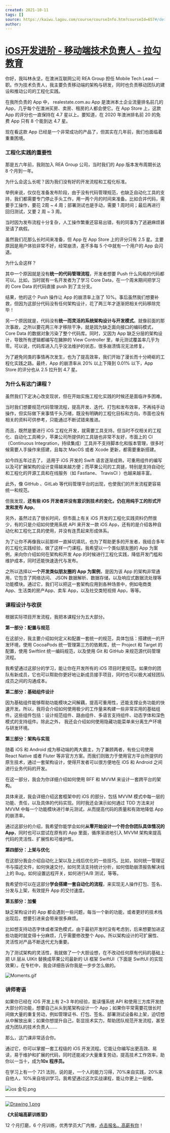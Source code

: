 ```yaml
---
created: 2021-10-11
tags: []
source: https://kaiwu.lagou.com/course/courseInfo.htm?courseId=657#/detail/pc?id=6653
author: 
---
```


# [iOS开发进阶 - 移动端技术负责人 - 拉勾教育](https://kaiwu.lagou.com/course/courseInfo.htm?courseId=657#/detail/pc?id=6653)


你好，我叫林永坚，在澳洲互联网公司 REA Group 担任 Mobile Tech Lead 一职。作为技术负责人，我主要负责移动端的架构与研发，同时也负责移动团队的建设和推动公司的工程化实践。

在我所负责的 App 中， realestate.com.au App 是澳洲本土企业流量排名前几的 App，几乎每个在澳洲买房、卖房、租房的人都会使它。在 App Store 上，这款 App 的评分也一直保持在 4.7 星以上。要知道，在 2020 年澳洲排名前 20 的免费 App 只有 8 个能到达 4.7 星。

现在看这款 App 已经是一个非常成功的产品了，但其实在几年前，我们也面临着重重困境。

### 工程化实践的重要性

那是五六年前，我刚加入 REA Group 公司，当时我们的 App 版本发布周期长达 8 个月到一年。

为什么会这么长呢？因为我们没有好的开发流程和工程化标准。

举例来说，仅仅在准备发布阶段，由于没有代码管理规范，也缺乏自动化工具的支持，我们都需要专门停止手头工作，用一两个月的时间来准备。比如合并代码，需要手工操作，要花 2周 ~ 4 周；部署测试也是手动，需要 1 周时间；最后再进行回归测试，又要 2 周 ~ 3 周。

当时因为发布流程十分复杂，人工操作繁重还容易出错，有的同事为了逃避麻烦甚至请了病假。

虽然我们花那么长时间来准备，但 App 在 App Store 上的评分只有 2.5 星。主要原因是用户体验非常不好，经常崩溃，差不多每 5 个中就有一个用户的 App 会闪退。

为什么会这样？

其中一个原因就是没有**统一的代码管理流程**，开发者想要 Push 什么风格的代码都可以。比如，当时就有一名开发者为了学习 Core Data，在一个周末期间把学习的 Core Data 的代码直接 push 到了主分支。

结果，他的这个 Push 操作让 App 的崩溃率上涨了 10%。事后虽然我们想要补救，但因为这部分代码没有任何架构设计，花了两三年才逐渐把相关代码移除完毕！

另一个原因就是，代码没有**统一而灵活的系统架构设计与开发模式**。就像前面的那次事故，之所以要花两三年才移除干净，就是因为缺乏面向接口的编码模式，Core Data 的数据对象污染了整个代码库。同时，又因为 App 缺乏分层的架构设计，导致所有逻辑都编写在臃肿的 View Controller 里，单元测试覆盖率几乎为零。可以说，代码库进入几乎没法维护的状态，很多崩溃情况无法修复。

为了避免同类的事情再次发生，也为了提高效率，我们开始了漫长而十分崎岖的工程化实践之路。最终，App 的崩溃率从 20% 以上下降到 0.01% 以下，App Store 的评分也从 2.5 拉升到 4.7 星。

### 为什么有这门课程？

虽然我们下定决心改变现状，但在开始实施工程化实践的时候还是面临许多困难。

当时我们想要规范代码管理流程，提高开发、迭代、打包和发布效率，不再纯手动操作，但实际做下来事情千头万绪，既没有明确的工程化目标和方向，市面也没有相关的资料可供参考，只能通过不断试错来推进。

而且，既然是要进行 iOS 工程化开发，就需要工具支持。但当时不仅相关的工程化、自动化工具稀少，苹果公司所提供的工具链也非常不友好，市面上的 CI（Continuous Integration，持续集成）工具并不支持脚本化和版本管理，很多时候需要人手操作来搭建，且每次 MacOS 或者 Xcode 更新，都需要重新搭建。

如今四五年过去了， 适用于 iOS 开发的 Swift 语言逐渐成熟，可重用组件的编写以及可扩展架构的设计变得越来越方便；而苹果公司的工具链，特别是支持自动化和工程化的开源工具和在线服务（如 Fastlane、 TravisCI ）也越来越丰富。

此外，像 GitHub 、GitLab 等代码管理平台的出现，也使我们的开发流程更容易统一和规范。

但我发现，**还有些 iOS 开发者并没有意识到技术的变化，仍在用纯手工的形式开发和发布 App**。

另外，虽然过去了很长时间，但市面上有关 iOS 开发的工程化实践资料仍然很少，有的只是介绍如何使用系统 API 来开发一款 iOS App，还有的是介绍各种自动化和工程化工具的使用，并没有连贯起来形成体系。

为了让你不再像我以前那样一直掉坑填坑，也为了帮助更多的开发者，我结合多年的工程化实践经验，做了这样一门课程。我希望以一个类似朋友圈的 App 为案例，来向你介绍如何在架构和开发 App 的时候进行工程化实践，降低开发门槛和维护成本，同时还能快速迭代与发布。

之所以选择以**一个开发类似朋友圈的 App 为案例**，是因为该 App 的架构非常通用，它包含了网络访问、 JSON 数据解析、数据存储，以及响应式数据流处理等功能模块。通过它，我们可以把这一套架构应用到各种场景中，例如电商类 App、生活类的房产App、卖车 App，以及社交类短视频 App，等等。

### 课程设计与收获

根据实际项目开发流程，我把本课程分为五大部分。

**第一部分：配置与规范**

在这部分，我主要介绍如何定义和配置一套统一的规范，具体包括：搭建统一的开发环境，使用 CocoaPods 统一管理第三方的依赖库，统一 Project 和 Target 的配置，使用 Swiftlint 统一编码规范，以及使用 Git 和 GitHub 来规范源代码管理流程。

我希望通过这部分的学习，能让你在开发所有的 iOS 项目时更规范。如果你的团队有新成员，它也可以帮助你更好地让新成员接手项目，同时也可以极大减轻团队成员之间的沟通成本。

**第二部分：基础组件设计**

因为基础组件能够帮助功能模块之间解藕，提高可重用性，还能支撑业务功能的快速开发。所以，我将会介绍如何使用极少的工作量来构建一些非常实用的基础组件。这些组件包括：设计规范组件、路由组件、多语言支持组件、动态字体和深色模式的支持组件。除此之外， 我还会介绍如何使用隐藏功能菜单来分离生产环境与研发环境。

**第三部分：架构与实现**

随着 iOS 和 Android 成为移动端的两大霸主，为了兼顾两者，有些公司使用 React Native 或者 Fluter 等非官方方案。而我们则致力于使用官方平台所提供的原生技术，通过一套架构设计，使得开发者可以很方便地在 iOS 和 Android 之间进行业务代码的开发。

在这一部分，我会为你详细介绍如何使用 BFF 和 MVVM 来设计一套跨平台的架构。

具体来说，我会详细介绍这套框架中的 iOS 的部分，包括 MVVM 模式中每一层的功能、责任，以及具体的代码实现。同时我还会演示如何通过 TDD 方法来对 MVVM 中每一个功能模块进行单元测试，从而提高代码的质量和有效地降低 App 的崩溃率。

通过这部分的介绍，我希望你能学会如何**从零开始设计一个符合你团队具体情况的 App**，同时也可以尝试在原有的 App 里面，循序渐进地引入 MVVM 架构来提高代码的灵活性、扩展性和可维护性。

**第四部分：上架与优化**

在这部分我会介绍自动化上架以及上线后优化的一些技巧。比如，如何统一管理证书与描述文件，如何快速交付，如何灵活支持统计分析，如何借助崩溃报告解决线上的 Bug，如何设置远程开关，如何进行A/B 测试，等等。

我希望你可以在这部分**学会搭建一套自动化的流程**，来实现无人操作打包、签名、分发与上架，有效提升 App 的交付速度。

**第五部分：加餐**

缺乏架构设计的 App 都会遇到一些问题，每当一个新的功能，或者更好的技术栈出现后，想要引进来会带来很多麻烦。

比如想支持动态字体或者深色模式，由于最初开发时没有考虑到，后来想要加进这些功能时就变得十分麻烦，几乎需要修改整个 App。所以架构设计的可扩展性、灵活性对产品不断迭代尤为重要。

为了测试架构的灵活性，我就做了一个大胆设想，在不改动任何原有代码的基础上把 UI 层从 UIKit 替换成苹果公司最新的 UI 框架 SwiftUI（下面是 SwiftUI 的实现效果）。在专栏中，我会详细告诉你我是一步步怎么做的。

![Moments.gif](https://s0.lgstatic.com/i/image6/M00/0A/95/CioPOWA3b1CAHmUvAJGsb5PxzYc810.gif)

### 讲师寄语

如果你已经在 iOS 开发上有 2~3 年的经验，能读懂系统 API 和使用三方库开发绝大部分的功能，想要自己从头到尾架构设计一个 App；如果你平常需要花很长时间做大量的重复劳动，例如管理证书、打包、签名、部署测试设备和上架，迫切想从中解放出来；如果你想提升自己，彰显技术实力，帮助团队规范开发流程，甚至成为团队的技术负责人……

那么，这门课非常适合你。

通过它，你可以掌握一套工程级的 iOS 开发流程。它能让你编写出更高效、易读，易于维护和扩展的代码，同时还能减少大量重复劳动，提高技术工作效率，助你以一当十，成为**10x 程序员。**

在学习上有一个 721 法则，说的是，一个人的能力习得，70%来自实践，20%来自他人，10%来自培训学习。我希望通过这次实战课程，能让你更上一层楼。

![ios 金句.png](https://s0.lgstatic.com/i/image6/M00/0A/32/Cgp9HWA3DfqAS68IAAUsVkFwlpM721.png)

___

[![Drawing 1.png](https://s0.lgstatic.com/i/image6/M00/08/77/Cgp9HWA0wqWAI70NAAdqMM6w3z0673.png)](https://shenceyun.lagou.com/t/mka)

**《大前端高薪训练营》**

12 个月打磨，6 个月训练，优秀学员大厂内推，[点击报名，高薪有你](https://shenceyun.lagou.com/t/mka)！
